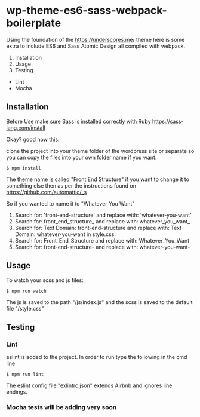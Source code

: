# wp-theme-es6-sass-webpack-boilerplate
Using the foundation of the https://underscores.me/ theme here is some extra to include ES6 and Sass Atomic Design all compiled with webpack.

1. Installation
2. Usage
3. Testing
  - Lint
  - Mocha


## Installation

Before Use make sure Sass is installed correctly with Ruby https://sass-lang.com/install

Okay? good now this:

clone the project into your theme folder of the wordpress site or separate so you can copy the files into your own folder name if you want.

`$ npm install`

The theme name is called "Front End Structure" if you want to change it to something else then as per the instructions found on https://github.com/automattic/_s

So if you wanted to name it to "Whatever You Want"

1. Search for: 'front-end-structure' and replace with: 'whatever-you-want'
2. Search for: front_end_structure_ and replace with: whatever_you_want_
3. Search for: Text Domain: front-end-structure and replace with: Text Domain: whatever-you-want in style.css.
4. Search for: Front_End_Structure and replace with:  Whatever_You_Want
5. Search for: front-end-structure- and replace with: whatever-you-want-


## Usage

To watch your scss and js files:

`$ npm run watch`

The js is saved to the path "/js/index.js" and the scss is saved to the default file "/style.css"


## Testing

### Lint

eslint is added to the project.  In order to run type the following in the cmd line

`$ npm run lint`

The eslint config file "exlintrc.json" extends Airbnb and ignores line endings.

### Mocha tests will be adding very soon